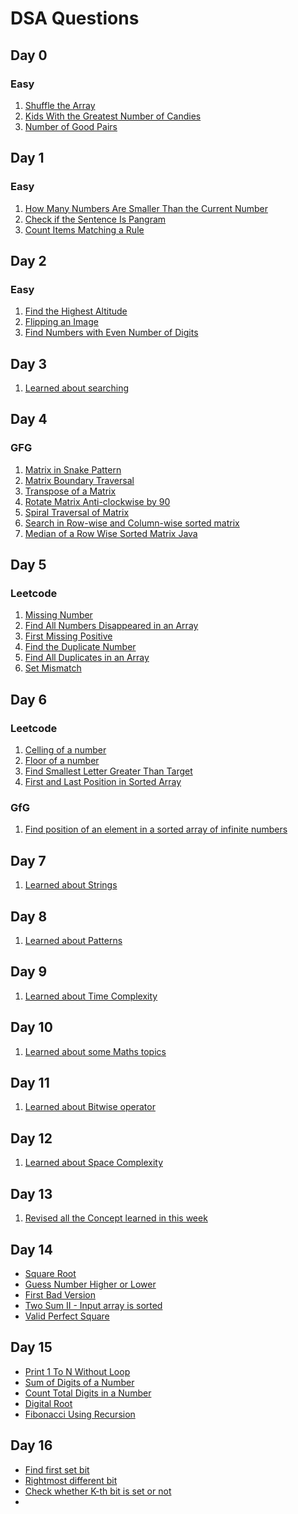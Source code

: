 
# DSA Questions

## Day 0
### Easy
1. [Shuffle the Array](https://leetcode.com/problems/shuffle-the-array/)
2. [Kids With the Greatest Number of Candies](https://leetcode.com/problems/kids-with-the-greatest-number-of-candies/)
3. [Number of Good Pairs](https://leetcode.com/problems/number-of-good-pairs/)

## Day 1
### Easy
1. [How Many Numbers Are Smaller Than the Current Number](https://leetcode.com/problems/how-many-numbers-are-smaller-than-the-current-number/)
2. [Check if the Sentence Is Pangram](https://leetcode.com/problems/check-if-the-sentence-is-pangram/)
3. [Count Items Matching a Rule](https://leetcode.com/problems/count-items-matching-a-rule/)

## Day 2
### Easy
1. [Find the Highest Altitude](https://leetcode.com/problems/find-the-highest-altitude/)
2. [Flipping an Image](https://leetcode.com/problems/flipping-an-image/)
3. [Find Numbers with Even Number of Digits](https://leetcode.com/problems/find-numbers-with-even-number-of-digits/)

## Day 3
1. [Learned about searching]()

## Day 4
### GFG
1. [Matrix in Snake Pattern]()
2. [Matrix Boundary Traversal]()
3. [Transpose of a Matrix]()
4. [Rotate Matrix Anti-clockwise by 90]()
5. [Spiral Traversal of Matrix]()
6. [Search in Row-wise and Column-wise sorted matrix]()
7. [Median of a Row Wise Sorted Matrix Java]()

## Day 5
### Leetcode
1. [Missing Number](https://leetcode.com/problems/missing-number/)
2. [Find All Numbers Disappeared in an Array](https://leetcode.com/problems/find-all-numbers-disappeared-in-an-array/)
3. [First Missing Positive](https://leetcode.com/problems/first-missing-positive/)
4. [Find the Duplicate Number](https://leetcode.com/problems/find-the-duplicate-number/)
5. [Find All Duplicates in an Array](https://leetcode.com/problems/find-all-duplicates-in-an-array/)
6. [Set Mismatch]( https://leetcode.com/problems/set-mismatch/)

## Day 6
### Leetcode
1. [Celling of a number]()
2. [Floor of a number]()
3. [ Find Smallest Letter Greater Than Target](https://leetcode.com/problems/find-smallest-letter-greater-than-target/)
4. [First and Last Position in Sorted Array]()

### GfG
1. [Find position of an element in a sorted array of infinite numbers](https://www.geeksforgeeks.org/find-position-element-sorted-array-infinite-numbers/)

## Day 7
1. [Learned about Strings]()

## Day 8
1. [Learned about Patterns]()

## Day 9
1. [Learned about Time Complexity]()

## Day 10
1. [Learned about some Maths topics]()

## Day 11
1. [Learned about Bitwise operator]()

## Day 12
1. [Learned about Space Complexity]()

## Day 13
1. [Revised all the Concept learned in this week]()

## Day 14
- [Square Root](https://leetcode.com/problems/sqrtx/)
- [Guess Number Higher or Lower](https://leetcode.com/problems/guess-number-higher-or-lower/)
- [First Bad Version](https://leetcode.com/problems/first-bad-version/)
- [Two Sum II - Input array is sorted](https://leetcode.com/problems/two-sum-ii-input-array-is-sorted/)
- [Valid Perfect Square](https://leetcode.com/problems/valid-perfect-square/)

## Day 15
- [Print 1 To N Without Loop]()
- [Sum of Digits of a Number]()
- [Count Total Digits in a Number]()
- [Digital Root]()
- [Fibonacci Using Recursion]()

## Day 16
- [Find first set bit ]()
- [Rightmost different bit]()
- [Check whether K-th bit is set or not]()
- 
